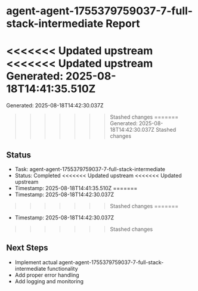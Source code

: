 # agent-agent-1755379759037-7-full-stack-intermediate Report

<<<<<<< Updated upstream
<<<<<<< Updated upstream
Generated: 2025-08-18T14:41:35.510Z
=======
Generated: 2025-08-18T14:42:30.037Z
>>>>>>> Stashed changes
=======
Generated: 2025-08-18T14:42:30.037Z
>>>>>>> Stashed changes

## Status
- Task: agent-agent-1755379759037-7-full-stack-intermediate
- Status: Completed
<<<<<<< Updated upstream
<<<<<<< Updated upstream
- Timestamp: 2025-08-18T14:41:35.510Z
=======
- Timestamp: 2025-08-18T14:42:30.037Z
>>>>>>> Stashed changes
=======
- Timestamp: 2025-08-18T14:42:30.037Z
>>>>>>> Stashed changes

## Next Steps
- Implement actual agent-agent-1755379759037-7-full-stack-intermediate functionality
- Add proper error handling
- Add logging and monitoring

